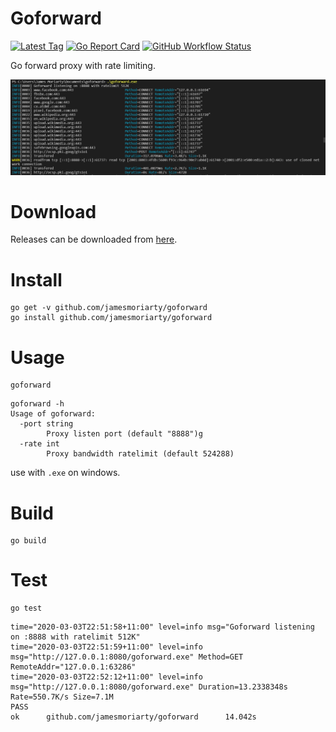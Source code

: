 # Goforward

[![Latest Tag][2]][3] [![Go Report Card][4]][5] [![GitHub Workflow Status][6]][7]

Go forward proxy with rate limiting.

![Screenshot][1]

# Download

Releases can be downloaded from [here][3].

# Install

```
go get -v github.com/jamesmoriarty/goforward
go install github.com/jamesmoriarty/goforward
```

# Usage

```
goforward
```

```
goforward -h
Usage of goforward:
  -port string
        Proxy listen port (default "8888")g
  -rate int
        Proxy bandwidth ratelimit (default 524288)
```

use with `.exe` on windows.

# Build 

```
go build
```

# Test

```
go test
```

```
time="2020-03-03T22:51:58+11:00" level=info msg="Goforward listening on :8888 with ratelimit 512K"
time="2020-03-03T22:51:59+11:00" level=info msg="http://127.0.0.1:8080/goforward.exe" Method=GET RemoteAddr="127.0.0.1:63286"
time="2020-03-03T22:52:12+11:00" level=info msg="http://127.0.0.1:8080/goforward.exe" Duration=13.2338348s Rate=550.7K/s Size=7.1M
PASS
ok      github.com/jamesmoriarty/goforward      14.042s
```

[1]: docs/screenshot.PNG
[2]: https://img.shields.io/github/v/tag/jamesmoriarty/goforward.svg?logo=github&label=latest
[3]: https://github.com/jamesmoriarty/goforward/releases
[4]: https://goreportcard.com/badge/github.com/jamesmoriarty/goforward
[5]: https://goreportcard.com/report/github.com/jamesmoriarty/goforward
[6]: https://img.shields.io/github/workflow/status/jamesmoriarty/goforward/Release
[7]: https://github.com/jamesmoriarty/goforward/actions?query=workflow%3ARelease
